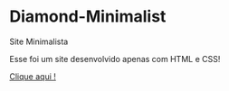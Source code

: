 # Diamond-Minimalist
 Site Minimalista 
 
 Esse foi um site desenvolvido apenas com HTML e CSS! <br>
 
 
 <a href="https://github.com/Marhff/Diamond-Minimalist.git">Clique aqui ! </a>

